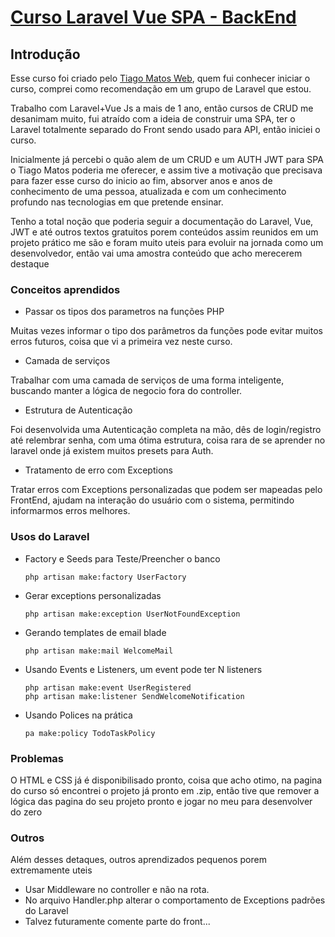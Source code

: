 # [Curso Laravel Vue SPA - BackEnd](https://tiagomatos.com/lp/curso-laravel-api-vue-js-spa/)

## Introdução

Esse curso foi criado pelo [Tiago Matos Web](https://www.youtube.com/user/tiagomatosweb), quem fui conhecer iniciar o curso, comprei como recomendação em um grupo de Laravel que estou.

Trabalho com Laravel+Vue Js a mais de 1 ano, então cursos de CRUD me desanimam muito, fui atraído com a ideia de construir uma SPA, ter o Laravel totalmente separado do Front sendo usado para API, então iniciei o curso.

Inicialmente já percebi o quão alem de um CRUD e um AUTH JWT para SPA o Tiago Matos poderia me oferecer, e assim tive a motivação que precisava para fazer esse curso do inicio ao fim, absorver anos e anos de conhecimento de uma pessoa, atualizada e com um conhecimento profundo nas tecnologias em que pretende ensinar.

Tenho a total noção que poderia seguir a documentação do Laravel, Vue, JWT e até outros textos gratuitos porem conteúdos assim reunidos em um projeto prático me são e foram muito uteis para evoluir na jornada como um desenvolvedor, então vai uma amostra conteúdo que acho merecerem destaque


### Conceitos aprendidos

- Passar os tipos dos parametros na funções PHP

Muitas vezes informar o tipo dos parâmetros da funções pode evitar muitos erros futuros, coisa que vi a primeira vez neste curso.


- Camada de serviços

Trabalhar com uma camada de serviços de uma forma inteligente,    
buscando manter a lógica de negocio fora do controller.


- Estrutura de Autenticação

Foi desenvolvida uma Autenticação completa na mão, dês de login/registro até relembrar senha, com uma ótima estrutura, coisa rara de se aprender no laravel onde já existem muitos presets para Auth.

- Tratamento de erro com Exceptions

Tratar erros com Exceptions personalizadas que podem ser mapeadas pelo FrontEnd, ajudam  na interação do usuário com o sistema, permitindo informarmos erros melhores.
    
### Usos do Laravel
- Factory e Seeds para Teste/Preencher o banco
    ```
    php artisan make:factory UserFactory
    ```
- Gerar exceptions personalizadas
    ```
    php artisan make:exception UserNotFoundException
    ```

- Gerando templates de email blade
    ```
    php artisan make:mail WelcomeMail
    ```

- Usando Events e Listeners, um event pode ter N listeners
    ```
    php artisan make:event UserRegistered
    php artisan make:listener SendWelcomeNotification
    ```
- Usando Polices na prática 
    ```
    pa make:policy TodoTaskPolicy
    ```
    

### Problemas

O HTML e CSS já é disponibilisado pronto, coisa que acho otimo, na pagina do curso só encontrei o projeto já pronto em .zip, então tive que remover a lógica das pagina do seu projeto pronto e jogar no meu para desenvolver do zero

### Outros
Além desses detaques, outros aprendizados pequenos porem extremamente uteis
- Usar Middleware no controller e não na rota.
- No arquivo Handler.php alterar o comportamento de Exceptions padrões do Laravel
- Talvez futuramente comente parte do front...
